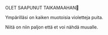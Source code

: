 OLET SAAPUNUT TAIKAMAAHAN🔮

Ympärilläsi on kaiken muotoisia violetteja puita.

Niitä on niin paljon että et voi nähdä muualle.
